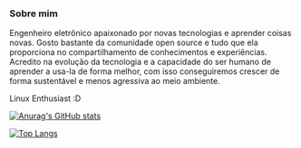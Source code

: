 ### Sobre mim
Engenheiro eletrônico apaixonado por novas tecnologias e aprender coisas novas. Gosto bastante da comunidade open source e tudo que ela proporciona no compartilhamento de conhecimentos e experiências.
Acredito na evolução da tecnologia e a capacidade do ser humano de aprender a usa-la de forma melhor, com isso conseguiremos crescer de forma sustentável e menos agressiva ao meio ambiente.

Linux Enthusiast :D

[![Anurag's GitHub stats](https://github-readme-stats.vercel.app/api?username=lipenodias&show_icons=true)](https://github.com/lipenodias)

[![Top Langs](https://github-readme-stats.vercel.app/api/top-langs/?username=lipenodias&&layout=compact)](https://github.com/lipenodias)

<!--
**lipenodias/lipenodias** is a ✨ _special_ ✨ repository because its `README.md` (this file) appears on your GitHub profile.

Here are some ideas to get you started:

- 🔭 I’m currently working on ...
- 🌱 I’m currently learning ...
- 👯 I’m looking to collaborate on ...
- 🤔 I’m looking for help with ...
- 💬 Ask me about ...
- 📫 How to reach me: ...
- 😄 Pronouns: ...
- ⚡ Fun fact: ...
-->
